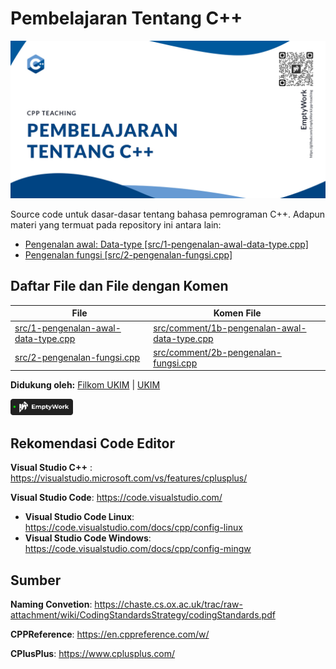 # Pembelajaran Tentang C++

<img src="./assets/cpp-teaching-header.jpg" alt="Pembelajaran tentang C++/CPlusPlus"/>


Source code untuk dasar-dasar tentang bahasa pemrograman C++. Adapun materi yang termuat pada repository ini antara lain:
- <a href="src/1-pengenalan-awal-data-type.cpp">Pengenalan awal: Data-type [src/1-pengenalan-awal-data-type.cpp]</a>
- <a href="src/2-pengenalan-fungsi.cpp">Pengenalan fungsi [src/2-pengenalan-fungsi.cpp]</a>

## Daftar File dan File dengan Komen
|File|Komen File|
|---|---|
|<a href="src/1-pengenalan-awal-data-type.cpp">src/1-pengenalan-awal-data-type.cpp</a>|<a href="src/comment/1b-pengenalan-awal-data-type.cpp">src/comment/1b-pengenalan-awal-data-type.cpp</a>|
|<a href="src/2-pengenalan-fungsi.cpp">src/2-pengenalan-fungsi.cpp</a>|<a href="src/comment/2b-pengenalan-fungsi.cpp">src/comment/2b-pengenalan-fungsi.cpp</a>|

**Didukung oleh:**
<a href="https://filkom.ukim.ac.id">Filkom UKIM</a> | <a href="https://ukim.ac.id">UKIM</a>

<a href="https://emptywork.netlify.app">
  <img src="assets/active.svg" width=100>
</a>

## Rekomendasi Code Editor

**Visual Studio C++** : https://visualstudio.microsoft.com/vs/features/cplusplus/

**Visual Studio Code**: https://code.visualstudio.com/
 - **Visual Studio Code Linux**: https://code.visualstudio.com/docs/cpp/config-linux
 - **Visual Studio Code Windows**: https://code.visualstudio.com/docs/cpp/config-mingw

## Sumber

**Naming Convetion**: https://chaste.cs.ox.ac.uk/trac/raw-attachment/wiki/CodingStandardsStrategy/codingStandards.pdf

**CPPReference**: https://en.cppreference.com/w/

**CPlusPlus**: https://www.cplusplus.com/
